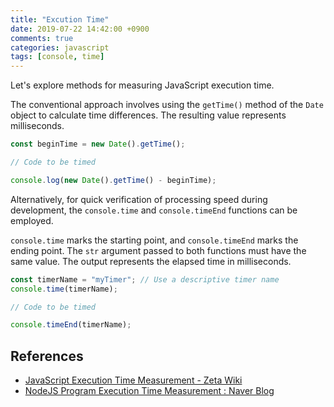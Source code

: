 ```yaml
---
title: "Excution Time"
date: 2019-07-22 14:42:00 +0900
comments: true
categories: javascript
tags: [console, time]
---
```


Let's explore methods for measuring JavaScript execution time.

The conventional approach involves using the `getTime()` method of the `Date` object to calculate time differences. The resulting value represents milliseconds.

```jsx
const beginTime = new Date().getTime();

// Code to be timed

console.log(new Date().getTime() - beginTime);
```

Alternatively, for quick verification of processing speed during development, the `console.time` and `console.timeEnd` functions can be employed.

`console.time` marks the starting point, and `console.timeEnd` marks the ending point. The `str` argument passed to both functions must have the same value. The output represents the elapsed time in milliseconds.

```jsx
const timerName = "myTimer"; // Use a descriptive timer name
console.time(timerName);

// Code to be timed

console.timeEnd(timerName);
```

## References

- [JavaScript Execution Time Measurement - Zeta Wiki](https://zetawiki.com/wiki/%EC%9E%90%EB%B0%94%EC%8A%A4%ED%81%AC%EB%A6%BD%ED%8A%B8_%EC%88%98%ED%96%89%EC%8B%9C%EA%B0%84_%EC%B8%A1%EC%A0%95)
- [NodeJS Program Execution Time Measurement : Naver Blog](http://blog.naver.com/PostView.nhn?blogId=deepplin&logNo=60203067634)